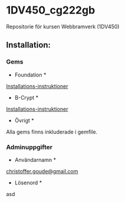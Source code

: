 ﻿# 1DV450_cg222gb
Repositorie för kursen Webbramverk (1DV450)

## Installation:

### Gems

* Foundation *

[Installations-instruktioner](https://rubygems.org/gems/zurb-foundation)

* B-Crypt *

[Installations-instruktioner](https://rubygems.org/gems/bcrypt-ruby)

* Övrigt *

Alla gems finns inkluderade i gemfile.

### Adminuppgifter

* Användarnamn * 

christoffer.goude@gmail.com

* Lösenord * 

asd